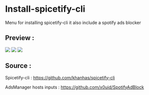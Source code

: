 # Install-spicetify-cli
Menu for installing spicetify-cli it also include a spotify ads blocker

## Preview :

![](https://i.ibb.co/qDLSHwL/1.png)
![](https://i.ibb.co/nQqRfNT/2.png)
![](https://i.ibb.co/w057fS8/3.png)

## Source : 

Spicetify-cli : 
https://github.com/khanhas/spicetify-cli

AdsManager hosts inputs :
https://github.com/x0uid/SpotifyAdBlock

